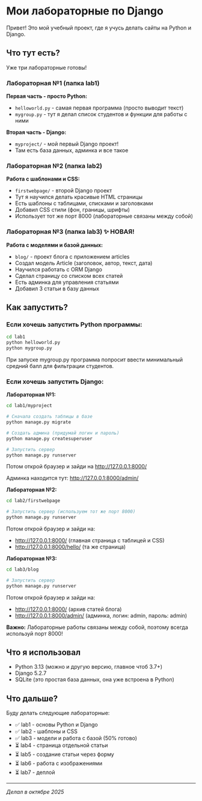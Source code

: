 # Мои лабораторные по Django

Привет! Это мой учебный проект, где я учусь делать сайты на Python и Django.

## Что тут есть?

Уже три лабораторные готовы!

### Лабораторная №1 (папка lab1)

**Первая часть - просто Python:**
- `helloworld.py` - самая первая программа (просто выводит текст)
- `mygroup.py` - тут я делал список студентов и функции для работы с ними

**Вторая часть - Django:**
- `myproject/` - мой первый Django проект! 
- Там есть база данных, админка и все такое

### Лабораторная №2 (папка lab2)

**Работа с шаблонами и CSS:**
- `firstwebpage/` - второй Django проект
- Тут я научился делать красивые HTML страницы
- Есть шаблоны с таблицами, списками и заголовками
- Добавил CSS стили (фон, границы, шрифты)
- Использует тот же порт 8000 (лабораторные связаны между собой)

### Лабораторная №3 (папка lab3) ✨ НОВАЯ!

**Работа с моделями и базой данных:**
- `blog/` - проект блога с приложением articles
- Создал модель Article (заголовок, автор, текст, дата)
- Научился работать с ORM Django
- Сделал страницу со списком всех статей
- Есть админка для управления статьями
- Добавил 3 статьи в базу данных

## Как запустить?

### Если хочешь запустить Python программы:

```bash
cd lab1
python helloworld.py
python mygroup.py
```

При запуске mygroup.py программа попросит ввести минимальный средний балл для фильтрации студентов.

### Если хочешь запустить Django:

**Лабораторная №1:**
```bash
cd lab1/myproject

# Сначала создать таблицы в базе
python manage.py migrate

# Создать админа (придумай логин и пароль)
python manage.py createsuperuser

# Запустить сервер
python manage.py runserver
```

Потом открой браузер и зайди на http://127.0.0.1:8000/

Админка находится тут: http://127.0.0.1:8000/admin/

**Лабораторная №2:**
```bash
cd lab2/firstwebpage

# Запустить сервер (используем тот же порт 8000)
python manage.py runserver
```

Потом открой браузер и зайди на:
- http://127.0.0.1:8000/ (главная страница с таблицей и CSS)
- http://127.0.0.1:8000/hello/ (та же страница)

**Лабораторная №3:**
```bash
cd lab3/blog

# Запустить сервер
python manage.py runserver
```

Потом открой браузер и зайди на:
- http://127.0.0.1:8000/ (архив статей блога)
- http://127.0.0.1:8000/admin/ (админка, логин: admin, пароль: admin)

**Важно:** Лабораторные работы связаны между собой, поэтому всегда используй порт 8000!

## Что я использовал

- Python 3.13 (можно и другую версию, главное чтоб 3.7+)
- Django 5.2.7
- SQLite (это простая база данных, она уже встроена в Python)

## Что дальше?

Буду делать следующие лабораторные:
- ✅ lab1 - основы Python и Django
- ✅ lab2 - шаблоны и CSS
- ✅ lab3 - модели и работа с базой (50% готово)
- ⏳ lab4 - страница отдельной статьи
- ⏳ lab5 - создание статьи через форму
- ⏳ lab6 - работа с изображениями
- ⏳ lab7 - деплой

---

*Делал в октябре 2025*

